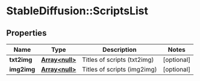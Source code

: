 # StableDiffusion::ScriptsList

## Properties
Name | Type | Description | Notes
------------ | ------------- | ------------- | -------------
**txt2img** | [**Array&lt;null&gt;**](.md) | Titles of scripts (txt2img) | [optional] 
**img2img** | [**Array&lt;null&gt;**](.md) | Titles of scripts (img2img) | [optional] 

